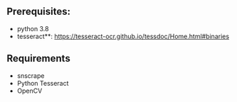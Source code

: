 ## Prerequisites:
* python 3.8
* tesseract**: https://tesseract-ocr.github.io/tessdoc/Home.html#binaries

## Requirements
* snscrape
* Python Tesseract
* OpenCV
